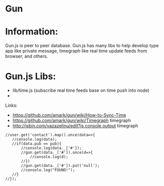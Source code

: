 # Gun

# Information:
 Gun.js is peer to peer database. Gun.js has many libs to help develop type app like private message, timegraph like real time update feeds from browser, and others.

# Gun.js Libs:
 * lib/time.js (subscribe real time feeds base on time push into node)
 * 

Links:
 * https://github.com/amark/gun/wiki/How-to-Sync-Time
 * https://github.com/amark/gun/wiki/Timegraph timegraph
 * http://jsbin.com/vazazelinu/edit?js,console,output timegraph


 ```
//user.get('contact').map().once(data=>{
    //console.log(data);
    //if(data.pub == pub){
        //console.log(data._['#']);
        //gun.get(data._['#']).once(d=>{
            //console.log(d);
        //})
        //gun.get(data._['#']).put('null');
        //console.log("FOUND!");
    //}
//});

 ```
